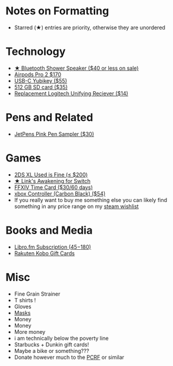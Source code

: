 # Notes on Formatting

-   Starred (★) entries are priority, otherwise they are unordered

# Technology

-   [★ Bluetooth Shower Speaker ($40 or less on sale)](https://www.amazon.com/Anker-Soundcore-Bluetooth-Exclusive-Water-Resistant/dp/B01MTB55WH)
-   [Airpods Pro 2 $170](https://www.amazon.com/Apple-Cancellation-Transparency-Personalized-High-Fidelity/dp/B0D1XD1ZV3)
-   [USB-C Yubikey ($55)](https://www.amazon.com/Yubico-Two-factor-authentication-security-certified/dp/B08DHL1YDL)
-   [512 GB SD card ($35)](https://www.amazon.com/SAMSUNG-Adapter-microSDXC-MB-ME512KA-AM/dp/B09B1HMJ9Z/)
-   [Replacement Logitech Unifying Reciever ($14)](https://www.amazon.com/Logitech-910-005235-USB-Unifying-Receiver/dp/B072JW9LT8)


# Pens and Related

-   [JetPens Pink Pen Sampler ($30)](https://www.jetpens.com/JetPens-Pink-Pen-Sampler/pd/23238#index=0)

# Games

-   [2DS XL Used is Fine (&le; $200)](https://www.amazon.com/dp/B075BD7RYX/ref=twister_B075MJLB5B?_encoding=UTF8&psc=1)
-   [★ Link's Awakening for Switch](https://www.amazon.com/Legend-Zelda-Links-Awakening-Nintendo-Switch/dp/B07SG15148)
-   [FFXIV Time Card ($30/60 days)](https://na.store.square-enix-games.com/final-fantasy-xiv-online-60-day-game-time-card---digital)
-   [xbox Controller (Carbon Black) ($54)](https://www.amazon.com/dp/B088GJR4B9)
-   If you really want to buy me something else you can likely find
something in any price range on my [steam wishlist](https://store.steampowered.com/wishlist/profiles/76561198130985823/#sort=order)

# Books and Media

-   [Libro.fm Subscription ($45-$180)](https://libro.fm/gift)
-   [Rakuten Kobo Gift Cards](https://www.kobo.com/us/en/p/giftcards )

# Misc

-   Fine Grain Strainer
-   T shirts !
-   Gloves
-   [Masks](https://www.amazon.com/Particulate-9205-Respirators-Individually-Comfortable/dp/B09FM2P1KF)
-   Money
-   Money
-   More money
-   i am technically below the poverty line
-   Starbucks + Dunkin gift cards!
-   Maybe a bike or something???
-   Donate however much to the [PCRF](https://www.pcrf.net/) or similar 
